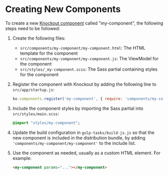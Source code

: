 # Creating New Components

To create a new [Knockout component](http://knockoutjs.com/documentation/component-overview.html) called "my-component",
the following steps need to be followed:

1.  Create the following files:
    * `src/components/my-component/my-component.html`: The HTML template for the component
    * `src/components/my-component/my-component.js`: The ViewModel for the component
    * `src/styles/_my-component.scss`: The Sass partial containing styles for the component

2.  Register the component with Knockout by adding the following line to `src/app/startup.js`:

    ```js
    ko.components.register('my-component', { require: 'components/my-component/my-component' });
    ```

3.  Include the component styles by importing the Sass partial into `src/styles/main.scss`:

    ```sass
    @import "styles/my-component";
    ```

4.  Update the build configuration in `gulp-tasks/build-js.js` so that the new component is included
    in the distribution bundle, by adding `'components/my-component/my-component'` to the include list.

5.  Use the component as needed, usually as a custom HTML element. For example:

    ```html
    <my-component params="..."></my-component>
    ```
